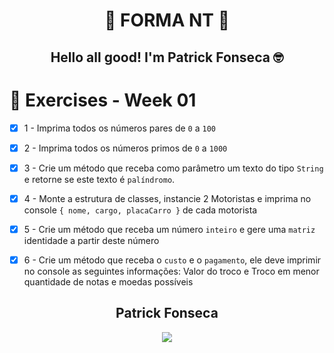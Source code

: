 <div align="center">
  
  # 🚀 FORMA NT 🚀

  ## Hello all good! I'm Patrick Fonseca 🤓
  
</div>

# 🎯 Exercises - Week 01

- [x] 1 - Imprima todos os números pares de `0` a `100`
- [x] 2 - Imprima todos os números primos de `0` a `1000`
- [x] 3 - Crie um método que receba como parâmetro um texto do tipo `String` e retorne se este texto é `palíndromo`.
- [x] 4 - Monte a estrutura de classes, instancie 2 Motoristas e imprima no console `{ nome, cargo, placaCarro }` de cada motorista
- [x] 5 - Crie um método que receba um número `inteiro` e gere uma `matriz` identidade a partir deste número
- [x] 6 - Crie um método que receba o `custo` e o `pagamento`, ele deve imprimir no console as seguintes informações: Valor do troco e Troco em menor quantidade de notas e moedas possíveis


<div align="center">
  <h2>Patrick Fonseca</h2>
	  <a href="https://www.linkedin.com/in/PatrickFonseca/" target="_blank">
      <img src="https://img.shields.io/badge/-LinkedIn-%230077B5?style=for-the-badge&logo=linkedin&logoColor=white" target="_blank">
    </a>
</div>
